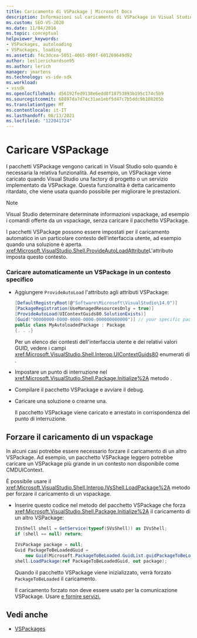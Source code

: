 ```yaml
---
title: Caricamento di VSPackage | Microsoft Docs
description: Informazioni sul caricamento di VSPackage in Visual Studio, incluso il caricamento ritardato, che viene usato quando possibile per migliorare le prestazioni.
ms.custom: SEO-VS-2020
ms.date: 11/04/2016
ms.topic: conceptual
helpviewer_keywords:
- VSPackages, autoloading
- VSPackages, loading
ms.assetid: f4c3dcea-5051-4065-898f-601269649d92
author: leslierichardson95
ms.author: lerich
manager: jmartens
ms.technology: vs-ide-sdk
ms.workload:
- vssdk
ms.openlocfilehash: d56192fed9138e6edd8f18753893b195c174c5b9
ms.sourcegitcommit: 68897da7d74c31ae1ebf5d47c7b5ddc9b108265b
ms.translationtype: MT
ms.contentlocale: it-IT
ms.lasthandoff: 08/13/2021
ms.locfileid: "122041724"
---
```

# <a name="load-vspackages"></a>Caricare VSPackage
I pacchetti VSPackage vengono caricati in Visual Studio solo quando è necessaria la relativa funzionalità. Ad esempio, un VSPackage viene caricato quando Visual Studio una factory di progetto o un servizio implementato da VSPackage. Questa funzionalità è detta caricamento ritardato, che viene usata quando possibile per migliorare le prestazioni.

> [!NOTE]
> Visual Studio determinare determinate informazioni vspackage, ad esempio i comandi offerte da un vspackage, senza caricare il pacchetto VSPackage.

 I pacchetti VSPackage possono essere impostati per il caricamento automatico in un particolare contesto dell'interfaccia utente, ad esempio quando una soluzione è aperta. <xref:Microsoft.VisualStudio.Shell.ProvideAutoLoadAttribute>L'attributo imposta questo contesto.

### <a name="autoload-a-vspackage-in-a-specific-context"></a>Caricare automaticamente un VSPackage in un contesto specifico

- Aggiungere `ProvideAutoLoad` l'attributo agli attributi VSPackage:

    ```csharp
    [DefaultRegistryRoot(@"Software\Microsoft\VisualStudio\14.0")]
    [PackageRegistration(UseManagedResourcesOnly = true)]
    [ProvideAutoLoad(UIContextGuids80.SolutionExists)]
    [Guid("00000000-0000-0000-0000-000000000000")] // your specific package GUID
    public class MyAutoloadedPackage : Package
    {. . .}
    ```

     Per un elenco dei contesti dell'interfaccia utente e dei relativi valori GUID, vedere i campi <xref:Microsoft.VisualStudio.Shell.Interop.UIContextGuids80> enumerati di .

- Impostare un punto di interruzione nel <xref:Microsoft.VisualStudio.Shell.Package.Initialize%2A> metodo .

- Compilare il pacchetto VSPackage e avviare il debug.

- Caricare una soluzione o crearne una.

     Il pacchetto VSPackage viene caricato e arrestato in corrispondenza del punto di interruzione.

## <a name="force-a-vspackage-to-load"></a>Forzare il caricamento di un vspackage
 In alcuni casi potrebbe essere necessario forzare il caricamento di un altro VSPackage. Ad esempio, un pacchetto VSPackage leggero potrebbe caricare un VSPackage più grande in un contesto non disponibile come CMDUIContext.

 È possibile usare il <xref:Microsoft.VisualStudio.Shell.Interop.IVsShell.LoadPackage%2A> metodo per forzare il caricamento di un vspackage.

- Inserire questo codice nel metodo del pacchetto VSPackage che forza <xref:Microsoft.VisualStudio.Shell.Package.Initialize%2A> il caricamento di un altro VSPackage:

    ```csharp
    IVsShell shell = GetService(typeof(SVsShell)) as IVsShell;
    if (shell == null) return;

    IVsPackage package = null;
    Guid PackageToBeLoadedGuid =
        new Guid(Microsoft.PackageToBeLoaded.GuidList.guidPackageToBeLoadedPkgString);
    shell.LoadPackage(ref PackageToBeLoadedGuid, out package);

    ```

     Quando il pacchetto VSPackage viene inizializzato, verrà forzato `PackageToBeLoaded` il caricamento.

     Il caricamento forzato non deve essere usato per la comunicazione VSPackage. Usare [e fornire servizi.](../extensibility/using-and-providing-services.md)

## <a name="see-also"></a>Vedi anche
- [VSPackages](../extensibility/internals/vspackages.md)

